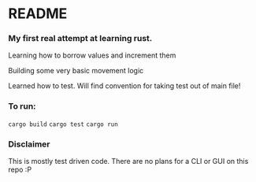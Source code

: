 # README

### My first real attempt at learning rust.

Learning how to borrow values and increment them

Building some very basic movement logic

Learned how to test. Will find convention for taking test out of main file!

### To run:

```cargo build```
```cargo test```
```cargo run```

### Disclaimer

This is mostly test driven code. There are no plans for a CLI or GUI on this repo :P

